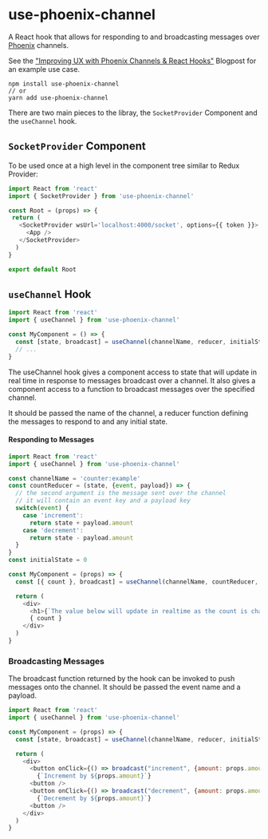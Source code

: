 # use-phoenix-channel
A React hook that allows for responding to and broadcasting messages over [Phoenix](https://github.com/phoenixframework/phoenix#readme) channels.

See the ["Improving UX with Phoenix Channels & React Hooks"](https://medium.com/flatiron-labs/improving-ux-with-phoenix-channels-react-hooks-8e661d3a771e) Blogpost for an example use case.

```
npm install use-phoenix-channel
// or
yarn add use-phoenix-channel
```

There are two main pieces to the libray, the `SocketProvider` Component and the `useChannel` hook.

## `SocketProvider` Component

 To be used once at a high level in the component tree similar to Redux Provider:
```js
import React from 'react'
import { SocketProvider } from 'use-phoenix-channel'

const Root = (props) => {
 return (
   <SocketProvider wsUrl='localhost:4000/socket', options={{ token }}>
     <App />
   </SocketProvider>
  )
}

export default Root
```

## `useChannel` Hook

```js
import React from 'react'
import { useChannel } from 'use-phoenix-channel'

const MyComponent = () => {
  const [state, broadcast] = useChannel(channelName, reducer, initialState)
  // ...
}
```

The useChannel hook gives a component access to state that will update in real time in response to messages broadcast over a channel. It also gives a component access to a function to broadcast messages over the specified channel.

It should be passed the name of the channel, a reducer function defining the messages to respond to and any initial state.

#### Responding to Messages

```js
import React from 'react'
import { useChannel } from 'use-phoenix-channel'

const channelName = 'counter:example'
const countReducer = (state, {event, payload}) => {
  // the second argument is the message sent over the channel
  // it will contain an event key and a payload key
  switch(event) {
    case 'increment':
      return state + payload.amount
    case 'decrement':
      return state - payload.amount
  }
}
const initialState = 0

const MyComponent = (props) => {
  const [{ count }, broadcast] = useChannel(channelName, countReducer, initialState)

  return (
    <div>
      <h1>{`The value below will update in realtime as the count is changed by other subscribers to the {channelName} channel`}</h1>
      { count }
    </div>
  )
}
```

### Broadcasting Messages

The broadcast function returned by the hook can be invoked to push messages onto the channel.
It should be passed the event name and a payload.

```js
import React from 'react'
import { useChannel } from 'use-phoenix-channel'

const MyComponent = (props) => {
  const [state, broadcast] = useChannel(channelName, reducer, initialState)

  return (
    <div>
      <button onClick={() => broadcast("increment", {amount: props.amount}) }>
        {`Increment by ${props.amount}`}
      <button />
      <button onClick={() => broadcast("decrement", {amount: props.amount}) }>
        {`Decrement by ${props.amount}`}
      <button />
    </div>
  )
}

```
